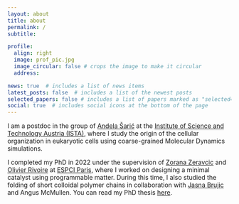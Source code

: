 ```yaml
---
layout: about
title: about
permalink: /
subtitle:

profile:
  align: right
  image: prof_pic.jpg
  image_circular: false # crops the image to make it circular
  address:

news: true  # includes a list of news items
latest_posts: false  # includes a list of the newest posts
selected_papers: false # includes a list of papers marked as "selected={true}"
social: true  # includes social icons at the bottom of the page
---
```


I am a postdoc in the group of [Andela Šarić](http://https://andelasaric.com/) at the [Institute of Science and Technology Austria (ISTA)](https://ist.ac.at/en/home/), where I study the origin of the cellular organization in eukaryotic cells using coarse-grained Molecular Dynamics simulations.

I completed my PhD in 2022 under the supervision of [Zorana Zeravcic](https://zzorana.wixsite.com/lifeinajar) and [Olivier Rivoire](http://statbio.net/) at [ESPCI Paris](https://www.espci.psl.eu/en/), where I worked on designing a minimal catalyst using programmable matter. During this time, I also studied the folding of short colloidal polymer chains in collaboration with [Jasna Brujic](https://wp.nyu.edu/brujiclab/) and Angus McMullen. You can read my PhD thesis [here](https://www.theses.fr/2022UPSLS036).
